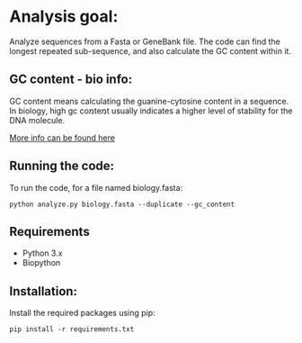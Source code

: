 # Analysis goal:
Analyze sequences from a Fasta or GeneBank file.
The code can find the longest repeated sub-sequence, and also calculate the GC content within it.


## GC content - bio info:
GC content means calculating the guanine-cytosine content in a sequence.
In biology, high gc coמteמt usually indicates a higher level of stability for the DNA molecule.

[More info can be found here](https://en.wikipedia.org/wiki/GC-content)

## Running the code:
To run the code, for a file named biology.fasta:
```
python analyze.py biology.fasta --duplicate --gc_content
```

## Requirements
- Python 3.x
- Biopython

## Installation:
Install the required packages using pip:

```
pip install -r requirements.txt
```
